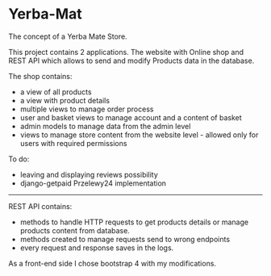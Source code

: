 # Yerba-Mat

The concept of a Yerba Mate Store.

This project contains 2 applications. The website with Online shop and
REST API which allows to send and modify Products data in the database.

The shop contains:
- a view of all products
- a view with product details
- multiple views to manage order process
- user and basket views to manage account and a content of basket
- admin models to manage data from the admin level
- views to manage store content from the website level - allowed only for users with required permissions


To do:
- leaving and displaying reviews possibility
- django-getpaid Przelewy24 implementation

---

REST API contains:
- methods to handle HTTP requests to get products details or manage products content from database.
- methods created to manage requests send to wrong endpoints
- every request and response saves in the logs.


As a front-end side I chose bootstrap 4 with my modifications.